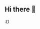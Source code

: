 ## Hi there 👋
:D
<!--
**qcheol/qcheol** is a ✨ _special_ ✨ repository because its `README.md` (this file) appears on your GitHub profile.
![](https://logowik.com/cat-vector-icon-8005.html)
